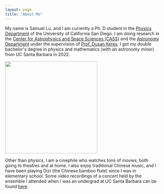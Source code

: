 ```yaml
---
layout: page
title: "About Me"
---
```


My name is Samuel Lu, and I am currently a Ph. D student in the [Physics Department](https://physics.ucsd.edu) of the University of California San Diego. I am doing research in the [Center for Astrophysics and Space Sciences (CASS)](https://cass.ucsd.edu/index.php/Main_Page) and the [Astronomy Department](https://astro.ucsd.edu) under the supervision of [Prof. Dusan Keres](https://cass.ucsd.edu/index.php/faculty:Dkeres). I got my double bachelor's degree in physics and mathematics (with an astronomy minor) from UC Santa Barbara in 2022.

<img src="Images/IMG_1207.png" width="300">

Other than physics, I am a cinephile who watches tons of movies, both going to theatres and at home. I also enjoy traditional Chinese music, and I have been playing Dizi (the Chinese bamboo flute) since I was in elementary school. Some video recordings of a concert held by the ensemble I attended when I was an undergrad at UC Santa Barbara can be found [here](https://www.youtube.com/watch?v=WJVN7N-xiM4&list=PLhcVyqe7ECtu_dCO77XwKEoSWWxtd8VIY).
